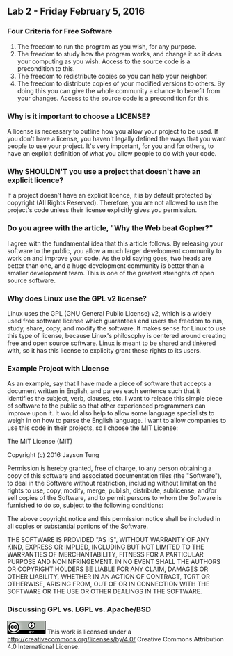 ## Lab 2 - Friday February 5, 2016

### Four Criteria for Free Software
1.  The freedom to run the program as you wish, for any purpose.
2.  The freedom to study how the program works, and change it so it does your
computing as you wish.  Access to the source code is a precondition to this.
3.  The freedom to redistribute copies so you can help your neighbor.
4.  The freedom to distribute copies of your modified versions to others.  By
doing this you can give the whole community a chance to benefit from your
changes.  Access to the source code is a precondition for this.

### Why is it important to choose a LICENSE?
A license is necessary to outline how you allow your project to be used.  If
you don't have a license, you haven't legally defined the ways that you want
people to use your project.  It's very important, for you and for others, to
have an explicit definition of what you allow people to do with your code.

### Why SHOULDN'T you use a project that doesn't have an explicit licence?
If a project doesn't have an explicit licence, it is by default protected by
copyright (All Rights Reserved).  Therefore, you are not allowed to use the
project's code unless their license explicitly gives you permission.

### Do you agree with the article, "Why the Web beat Gopher?"
I agree with the fundamental idea that this article follows.  By releasing your
software to the public, you allow a much larger development community to work
on and improve your code.  As the old saying goes, two heads are better than
one, and a huge development community is better than a smaller development
team.  This is one of the greatest strenghts of open source software.

### Why does Linux use the GPL v2 license?
Linux uses the GPL (GNU General Public License) v2, which is a widely used free
software license which guarantees end users the freedom to run, study, share,
copy, and modify the software.  It makes sense for Linux to use this type of
license, because Linux's philosophy is centered around creating free and open
source software.  Linux is meant to be shared and tinkered with, so it has this
license to explicity grant these rights to its users.

### Example Project with License
As an example, say that I have made a piece of software that accepts a document
written in English, and parses each sentence such that it identifies the
subject, verb, clauses, etc.  I want to release this simple piece of software
to the public so that other experienced programmers can improve upon it.  It
would also help to allow some language specialists to weigh in on how to parse
the English language.  I want to allow companies to use this code in their
projects, so I choose the MIT License:

The MIT License (MIT)

Copyright (c) 2016 Jayson Tung

Permission is hereby granted, free of charge, to any person obtaining a copy
of this software and associated documentation files (the "Software"), to deal
in the Software without restriction, including without limitation the rights
to use, copy, modify, merge, publish, distribute, sublicense, and/or sell
copies of the Software, and to permit persons to whom the Software is
furnished to do so, subject to the following conditions:

The above copyright notice and this permission notice shall be included in all
copies or substantial portions of the Software.

THE SOFTWARE IS PROVIDED "AS IS", WITHOUT WARRANTY OF ANY KIND, EXPRESS OR
IMPLIED, INCLUDING BUT NOT LIMITED TO THE WARRANTIES OF MERCHANTABILITY,
FITNESS FOR A PARTICULAR PURPOSE AND NONINFRINGEMENT. IN NO EVENT SHALL THE
AUTHORS OR COPYRIGHT HOLDERS BE LIABLE FOR ANY CLAIM, DAMAGES OR OTHER
LIABILITY, WHETHER IN AN ACTION OF CONTRACT, TORT OR OTHERWISE, ARISING FROM,
OUT OF OR IN CONNECTION WITH THE SOFTWARE OR THE USE OR OTHER DEALINGS IN THE
SOFTWARE.

### Discussing GPL vs. LGPL vs. Apache/BSD

![Creative Commons License](images/lab2/creatComm.png)
This work is licensed under a http://creativecommons.org/licenses/by/4.0/
Creative Commons Attribution 4.0 International License.
